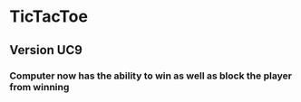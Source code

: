 # TicTacToe
## Version UC9
### Computer now has the ability to win as well as block the player from winning